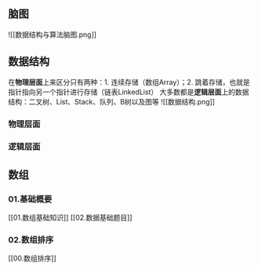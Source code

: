 ## 脑图
![[数据结构与算法脑图.png]]

## 数据结构
在**物理层面**上来区分只有两种：1. 连续存储（数组Array）；2. 跳着存储，也就是指针指向另一个指针进行存储（链表LinkedList）
大多数都是**逻辑层面**上的数据结构：二叉树、List、Stack、队列、B树以及图等
![[数据结构.png]]
### 物理层面

### 逻辑层面
## 数组
### 01.基础概要
[[01.数组基础知识]]
[[02.数据基础题目]]

### 02.数组排序
[[00.数组排序]]